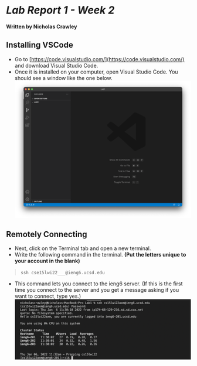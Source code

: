 # *Lab Report 1 - Week 2*
**Written by Nicholas Crawley**

## Installing VSCode
* Go to [https://code.visualstudio.com/](https://code.visualstudio.com/) and download Visual Studio Code.
* Once it is installed on your computer, open Visual Studio Code. You should see a window like the one below.
![Image](lab-1-step-1.png)

## Remotely Connecting
* Next, click on the Terminal tab and open a new terminal.
* Write the following command in the terminal. **(Put the letters unique to your account in the blank)**
> `ssh cse15lwi22___@ieng6.ucsd.edu`
* This command lets you connect to the ieng6 server. (If this is the first time you connect to the server and you get a message asking if you want to connect, type yes.)
![Image](lab-1-step-2.png)